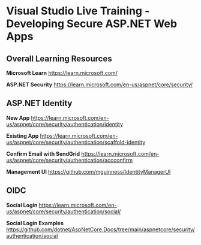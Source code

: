 # Visual Studio Live Training - Developing Secure ASP.NET Web Apps

## Overall Learning Resources

**Microsoft Learn**
https://learn.microsoft.com/

**ASP.NET Security**
https://learn.microsoft.com/en-us/aspnet/core/security/

## ASP.NET Identity
**New App**
https://learn.microsoft.com/en-us/aspnet/core/security/authentication/identity

**Existing App**
https://learn.microsoft.com/en-us/aspnet/core/security/authentication/scaffold-identity

**Confirm Email with SendGrid**
https://learn.microsoft.com/en-us/aspnet/core/security/authentication/accconfirm

**Management UI**
https://github.com/mguinness/IdentityManagerUI

## OIDC
**Social Login**
https://learn.microsoft.com/en-us/aspnet/core/security/authentication/social/

**Social Login Examples**
https://github.com/dotnet/AspNetCore.Docs/tree/main/aspnetcore/security/authentication/social

